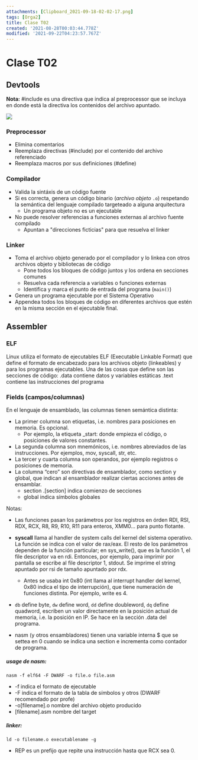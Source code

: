 ```yaml
---
attachments: [Clipboard_2021-09-18-02-02-17.png]
tags: [Orga2]
title: Clase T02
created: '2021-08-28T00:03:44.778Z'
modified: '2021-09-22T04:23:57.767Z'
---
```


# Clase T02

## Devtools

**Nota:** #include es una directiva que indica al preprocessor que se incluya en donde está la directiva los contenidos del archivo apuntado.

![](@attachment/Clipboard_2021-09-18-02-02-17.png)

### Preprocessor

+ Elimina comentarios
+ Reemplaza directivas (#include) por el contenido del archivo referenciado
+ Reemplaza macros por sus definiciones (#define)

### Compilador
+ Valida la sintáxis de un código fuente
+ Si es correcta, genera un código binario (*archivo objeto* `.o`) respetando la semántica del lenguaje compilado targeteado a alguna arquitectura
  + Un programa objeto no es un ejecutable
+ No puede resolver referencias a funciones externas al archivo fuente compilado
  + Apuntan a "direcciones ficticias" para que resuelva el linker

### Linker
+ Toma el archivo objeto generado por el compilador y lo linkea con otros archivos objeto y bibliotecas de código
  + Pone todos los bloques de código juntos y los ordena en secciones comunes
  + Resuelva cada referencia a variables o funciones externas
  + Identifica y marca el punto de entrada del programa (`main()`)
+ Genera un programa ejecutable por el Sistema Operativo
+ Appendea todos los bloques de código en diferentes archivos que estén en la misma sección en el ejecutable final.

## Assembler

### ELF

Linux utiliza el formato de ejecutables ELF (Executable Linkable Format) que define el formato de encabezado para los archivos objeto (linkeables) y para los programas ejecutables. Una de las cosas que define son las secciones de código:
    .data contiene datos y variables estáticas
    .text contiene las instrucciones del programa

### Fields (campos/columnas)
En el lenguaje de ensamblado, las columnas tienen semántica distinta:
+ La primer columna son etiquetas, i.e. nombres para posiciones en memoria. Es opcional.
  + Por ejemplo, la etiqueta _start: donde empieza el código, o posiciones de valores constantes.
+ La segunda columna son mnemónicos, i.e. nombres abreviados de las instrucciones. Por ejemplos, mov, syscall, str, etc.
+ La tercer y cuarta columna son operandos, por ejemplo registros o posiciones de memoria.
+ La columna “cero” son directivas de ensamblador, como section y global, que indican al ensamblador realizar ciertas acciones antes de ensamblar.
  + section .[section] indica comienzo de secciones
  + global indica símbolos globales

Notas:
+ Las funciones pasan los parámetros por los registros en órden RDI, RSI, RDX, RCX, R8, R9, R10, R11 para enteros, XMM0… para punto flotante.

+ **syscall** llama al handler de system calls del kernel del sistema operativo. La función se indica con el valor de rax/eax. El resto de los parámetros dependen de la función particular; en sys_write(), que es la función 1, el file descriptor va en rdi. Entonces, por ejemplo, para imprimir por pantalla se escribe al file descriptor 1, stdout. Se imprime el string apuntado por rsi de tamaño apuntado por rdx.
  + Antes se usaba int 0x80 (int llama al interrupt handler del kernel, 0x80 indica el tipo de interrupción), que tiene numeración de funciones distinta. Por ejemplo, write es 4.

+ `db` define byte, `dw` define word, `dd` define doubleword, `dq` define quadword, escriben un valor directamente en la posición actual de memoria, i.e. la posición en IP. Se hace en la sección .data del programa.

+ nasm (y otros ensambladores) tienen una variable interna $ que se settea en 0 cuando se indica una section e incrementa como contador de programa.

##### usage de nasm:
`nasm -f elf64 -F DWARF -o file.o file.asm`
+ -f indica el formato de ejecutable
+ -F indica el formato de la tabla de símbolos y otros (DWARF recomendado por profe)
+ -o[filename].o nombre del archivo objeto producido
+ [filename].asm nombre del target
##### linker:
`ld -o filename.o executablename -g`

+ REP es un prefijo que repite una instrucción hasta que RCX sea 0.

